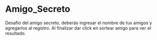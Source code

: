 # Amigo_Secreto
Desafío del amigo secreto, deberás ingresar el nombre de tus amigos y agregarlos al registro. Al finalizar dar click en sortear amigo para ver el resultado.
